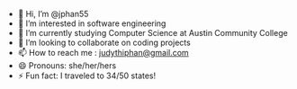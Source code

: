 - 👋 Hi, I’m @jphan55
- 👀 I’m interested in software engineering
- 🌱 I’m currently studying Computer Science at Austin Community College 
- 💞️ I’m looking to collaborate on coding projects
- 📫 How to reach me : judythiphan@gmail.com
- 😄 Pronouns: she/her/hers
- ⚡ Fun fact: I traveled to 34/50 states! 

<!---
jphan55/jphan55 is a ✨ special ✨ repository because its `README.md` (this file) appears on your GitHub profile.
You can click the Preview link to take a look at your changes.
--->
